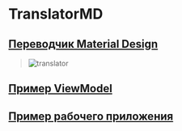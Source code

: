 # TranslatorMD
## [Переводчик Material Design](https://github.com/alexmihalyk23/TranslatorMD)
> ![translator](https://user-images.githubusercontent.com/35634279/75458066-d53e4c00-59af-11ea-9c64-67c8423f1bc5.png)
## [Пример ViewModel](https://github.com/alexmihalyk23/TranslatorMD/blob/master/TranslatorMD/ViewModels/MainWindowViewModel.cs)

## [Пример рабочего приложения](https://github.com/alexmihalyk23/TranslatorMD/blob/master/Release.zip)

